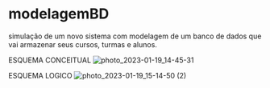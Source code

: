 # modelagemBD
simulação de um novo sistema com modelagem de um banco de dados que vai armazenar seus cursos, turmas e alunos.


ESQUEMA CONCEITUAL
![photo_2023-01-19_14-45-31](https://user-images.githubusercontent.com/94478634/213533080-f4a29e56-687a-415b-946f-f0e3dd8d22f0.jpg)

ESQUEMA LOGICO
![photo_2023-01-19_15-14-50 (2)](https://user-images.githubusercontent.com/94478634/213533084-82d9a2d2-b48d-4ba2-9a0f-07a1cfafb294.jpg)
